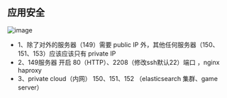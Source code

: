 应用安全
---------------
![image](https://cloud.githubusercontent.com/assets/4953205/8473265/c4b93664-20da-11e5-9b50-904561f49002.png)

- 1、除了对外的服务器（149）需要 public IP 外，其他任何服务器（150、151、153）应该应该只有 private IP
- 2、149服务器 开启 80（HTTP）、2208（修改ssh默认22）端口 ，nginx haproxy
- 3、private cloud（内网） 150、151、152 （elasticsearch 集群、game server）